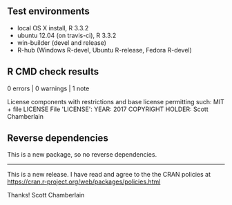 ## Test environments

* local OS X install, R 3.3.2
* ubuntu 12.04 (on travis-ci), R 3.3.2
* win-builder (devel and release)
* R-hub (Windows R-devel, Ubuntu R-release, Fedora R-devel)

## R CMD check results

0 errors | 0 warnings | 1 note

  License components with restrictions and base license permitting such:
    MIT + file LICENSE
  File 'LICENSE':
    YEAR: 2017
    COPYRIGHT HOLDER: Scott Chamberlain

## Reverse dependencies

This is a new package, so no reverse dependencies.

---

This is a new release. I have read and agree to the the CRAN 
policies at https://cran.r-project.org/web/packages/policies.html

Thanks!
Scott Chamberlain
